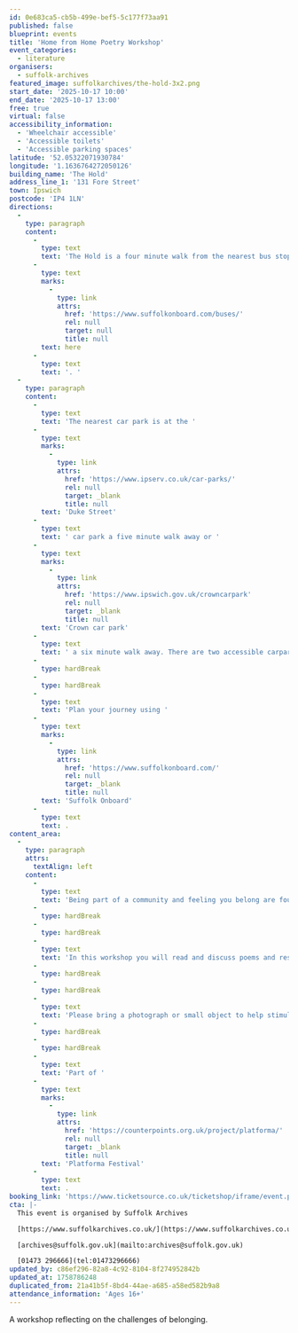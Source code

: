 ```yaml
---
id: 0e683ca5-cb5b-499e-bef5-5c177f73aa91
published: false
blueprint: events
title: 'Home from Home Poetry Workshop'
event_categories:
  - literature
organisers:
  - suffolk-archives
featured_image: suffolkarchives/the-hold-3x2.png
start_date: '2025-10-17 10:00'
end_date: '2025-10-17 13:00'
free: true
virtual: false
accessibility_information:
  - 'Wheelchair accessible'
  - 'Accessible toilets'
  - 'Accessible parking spaces'
latitude: '52.05322071930784'
longitude: '1.1636764272050126'
building_name: 'The Hold'
address_line_1: '131 Fore Street'
town: Ipswich
postcode: 'IP4 1LN'
directions:
  -
    type: paragraph
    content:
      -
        type: text
        text: 'The Hold is a four minute walk from the nearest bus stop - see the latest bus timetables '
      -
        type: text
        marks:
          -
            type: link
            attrs:
              href: 'https://www.suffolkonboard.com/buses/'
              rel: null
              target: null
              title: null
        text: here
      -
        type: text
        text: '. '
  -
    type: paragraph
    content:
      -
        type: text
        text: 'The nearest car park is at the '
      -
        type: text
        marks:
          -
            type: link
            attrs:
              href: 'https://www.ipserv.co.uk/car-parks/'
              rel: null
              target: _blank
              title: null
        text: 'Duke Street'
      -
        type: text
        text: ' car park a five minute walk away or '
      -
        type: text
        marks:
          -
            type: link
            attrs:
              href: 'https://www.ipswich.gov.uk/crowncarpark'
              rel: null
              target: _blank
              title: null
        text: 'Crown car park'
      -
        type: text
        text: ' a six minute walk away. There are two accessible carpark spaces for blue badge holders in The Hold car park.'
      -
        type: hardBreak
      -
        type: hardBreak
      -
        type: text
        text: 'Plan your journey using '
      -
        type: text
        marks:
          -
            type: link
            attrs:
              href: 'https://www.suffolkonboard.com/'
              rel: null
              target: _blank
              title: null
        text: 'Suffolk Onboard'
      -
        type: text
        text: .
content_area:
  -
    type: paragraph
    attrs:
      textAlign: left
    content:
      -
        type: text
        text: 'Being part of a community and feeling you belong are foundational aspects of human life; they provide stability and a sense of identity. Too often, reality is rather different. A person may become separated from their community because of personal circumstance, conflict or war and have to learn how to belong in a different place. People may have links to more than one community through their heritage and feel they have to negotiate who they are, where they belong.'
      -
        type: hardBreak
      -
        type: hardBreak
      -
        type: text
        text: 'In this workshop you will read and discuss poems and respond to writing prompts drawing on your own experience and that of others.'
      -
        type: hardBreak
      -
        type: hardBreak
      -
        type: text
        text: 'Please bring a photograph or small object to help stimulate your writing.'
      -
        type: hardBreak
      -
        type: hardBreak
      -
        type: text
        text: 'Part of '
      -
        type: text
        marks:
          -
            type: link
            attrs:
              href: 'https://counterpoints.org.uk/project/platforma/'
              rel: null
              target: _blank
              title: null
        text: 'Platforma Festival'
      -
        type: text
        text: .
booking_link: 'https://www.ticketsource.co.uk/ticketshop/iframe/event.php?eventhash=e-jovdxo&target=&iframe=true'
cta: |-
  This event is organised by Suffolk Archives

  [https://www.suffolkarchives.co.uk/](https://www.suffolkarchives.co.uk/)

  [archives@suffolk.gov.uk](mailto:archives@suffolk.gov.uk)

  [01473 296666](tel:01473296666)
updated_by: c86ef296-82a8-4c92-8104-8f274952842b
updated_at: 1758786248
duplicated_from: 21a41b5f-8bd4-44ae-a685-a58ed582b9a8
attendance_information: 'Ages 16+'
---
```

A workshop reflecting on the challenges of belonging.